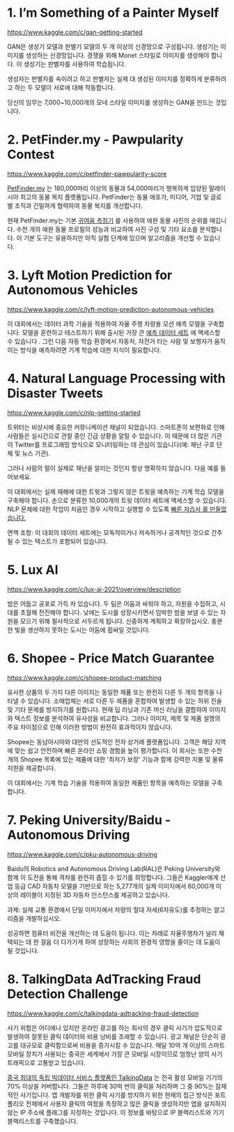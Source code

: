 # 1. I’m Something of a Painter Myself

https://www.kaggle.com/c/gan-getting-started



GAN은 생성기 모델과 판별기 모델의 두 개 이상의 신경망으로 구성됩니다. 생성기는 이미지를 생성하는 신경망입니다. 경쟁을 위해 Monet 스타일로 이미지를 생성해야 합니다. 이 생성기는 판별자를 사용하여 학습됩니다.

생성자는 판별자를 속이려고 하고 판별자는 실제 대 생성된 이미지를 정확하게 분류하려고 하는 두 모델이 서로에 대해 작동합니다.

당신의 임무는 7,000~10,000개의 모네 스타일 이미지를 생성하는 GAN을 만드는 것입니다.



# 2. PetFinder.my - Pawpularity Contest

https://www.kaggle.com/c/petfinder-pawpularity-score



[PetFinder.my](https://petfinder.my/) 는 180,000마리 이상의 동물과 54,000마리가 행복하게 입양된 말레이시아 최고의 동물 복지 플랫폼입니다. PetFinder는 동물 애호가, 미디어, 기업 및 글로벌 조직과 긴밀하게 협력하여 동물 복지를 개선합니다.

현재 PetFinder.my는 기본 [귀여움 측정기](https://petfinder.my/cutenessmeter) 를 사용하여 애완 동물 사진의 순위를 매깁니다. 수천 개의 애완 동물 프로필의 성능과 비교하여 사진 구성 및 기타 요소를 분석합니다. 이 기본 도구는 유용하지만 아직 실험 단계에 있으며 알고리즘을 개선할 수 있습니다.



# 3. Lyft Motion Prediction for Autonomous Vehicles

https://www.kaggle.com/c/lyft-motion-prediction-autonomous-vehicles



이 대회에서는 데이터 과학 기술을 적용하여 자율 주행 차량용 모션 예측 모델을 구축합니다. 모델을 훈련하고 테스트하기 위해 출시된 가장 큰 [예측 데이터 세트](https://self-driving.lyft.com/level5/prediction/) 에 액세스할 수 있습니다 . 그런 다음 자동 학습 환경에서 자동차, 자전거 타는 사람 및 보행자가 움직이는 방식을 예측하려면 기계 학습에 대한 지식이 필요합니다.



# 4. Natural Language Processing with Disaster Tweets

https://www.kaggle.com/c/nlp-getting-started



트위터는 비상시에 중요한 커뮤니케이션 채널이 되었습니다.
스마트폰의 보편화로 인해 사람들은 실시간으로 관찰 중인 긴급 상황을 알릴 수 있습니다. 이 때문에 더 많은 기관이 Twitter를 프로그래밍 방식으로 모니터링하는 데 관심이 있습니다(예: 재난 구호 단체 및 뉴스 기관).

그러나 사람의 말이 실제로 재난을 알리는 것인지 항상 명확하지 않습니다. 다음 예를 들어보세요.

이 대회에서는 실제 재해에 대한 트윗과 그렇지 않은 트윗을 예측하는 기계 학습 모델을 구축해야 합니다. 손으로 분류한 10,000개의 트윗 데이터 세트에 액세스할 수 있습니다. NLP 문제에 대한 작업이 처음인 경우 시작하고 실행할 수 있도록 [빠른 자습서 를 만들었습니다.](https://www.kaggle.com/philculliton/nlp-getting-started-tutorial)

면책 조항: 이 대회의 데이터 세트에는 모독적이거나 저속하거나 공격적인 것으로 간주될 수 있는 텍스트가 포함되어 있습니다.



# 5. Lux AI

https://www.kaggle.com/c/lux-ai-2021/overview/description



밤은 어둡고 공포로 가득 차 있습니다. 두 팀은 어둠과 싸워야 하고, 자원을 수집하고, 시대를 초월해 전진해야 합니다. 낮에는 도시를 성장시키면서 임박한 밤을 보낼 수 있는 자원을 모으기 위해 필사적으로 서두르게 됩니다. 신중하게 계획하고 확장하십시오. 충분한 빛을 생산하지 못하는 도시는 어둠에 휩싸일 것입니다.



# 6. Shopee - Price Match Guarantee

https://www.kaggle.com/c/shopee-product-matching

유사한 상품의 두 가지 다른 이미지는 동일한 제품 또는 완전히 다른 두 개의 항목을 나타낼 수 있습니다. 소매업체는 서로 다른 두 제품을 혼합하여 발생할 수 있는 허위 진술 및 기타 문제를 방지하기를 원합니다. 현재 딥 러닝과 기존 머신 러닝을 결합하여 이미지와 텍스트 정보를 분석하여 유사성을 비교합니다. 그러나 이미지, 제목 및 제품 설명의 주요 차이점으로 인해 이러한 방법이 완전히 효과적이지 않습니다.

Shopee는 동남아시아와 대만의 선도적인 전자 상거래 플랫폼입니다. 고객은 해당 지역에 맞는 쉽고 안전하며 빠른 온라인 쇼핑 경험을 높이 평가합니다. 이 회사는 또한 수천 개의 Shopee 목록에 있는 제품에 대한 '최저가 보장' 기능과 함께 강력한 지불 및 물류 지원을 제공합니다.

이 대회에서는 기계 학습 기술을 적용하여 동일한 제품인 항목을 예측하는 모델을 구축합니다.



# 7. Peking University/Baidu - Autonomous Driving

https://www.kaggle.com/c/pku-autonomous-driving

Baidu의 Robotics and Autonomous Driving Lab(RAL)은 Peking University와 함께 이 도전을 통해 격차를 완전히 좁힐 수 있기를 희망합니다. 그들은 Kaggler에게 산업 등급 CAD 자동차 모델을 기반으로 하는 5,277개의 실제 이미지에서 60,000개 이상의 레이블이 지정된 3D 자동차 인스턴스를 제공하고 있습니다.

과제: 실제 교통 환경에서 단일 이미지에서 차량의 절대 자세(6자유도)를 추정하는 알고리즘을 개발하십시오.

성공하면 컴퓨터 비전을 개선하는 데 도움이 됩니다. 이는 차례로 자율주행차가 널리 채택되는 데 한 걸음 더 다가가게 하여 성장하는 사회의 환경적 영향을 줄이는 데 도움이 될 것입니다.



# 8. TalkingData AdTracking Fraud Detection Challenge

https://www.kaggle.com/c/talkingdata-adtracking-fraud-detection



사기 위험은 어디에나 있지만 온라인 광고를 하는 회사의 경우 클릭 사기가 압도적으로 발생하여 잘못된 클릭 데이터와 비용 낭비를 초래할 수 있습니다. 광고 채널은 단순히 광고를 대규모로 클릭함으로써 비용을 증가시킬 수 있습니다. 매달 10억 개 이상의 스마트 모바일 장치가 사용되는 중국은
세계에서 가장 큰 모바일 시장이므로 엄청난 양의 사기 트래픽으로 고통받고 있습니다.

[중국 최대의 독립 빅데이터 서비스 플랫폼인 TalkingData](https://www.talkingdata.com/) 는 전국 활성 모바일 기기의 70% 이상을 커버합니다. 그들은 하루에 30억 번의 클릭을 처리하며 그 중 90%는 잠재적인 사기입니다. 앱 개발자를 위한 클릭 사기를 방지하기 위한 현재의 접근 방식은 포트폴리오 전체에서 사용자 클릭의 여정을 측정하고 많은 클릭을 생성하지만 앱을 설치하지 않는 IP 주소에 플래그를 지정하는 것입니다. 이 정보를 바탕으로 IP 블랙리스트와 기기 블랙리스트를 구축했습니다.